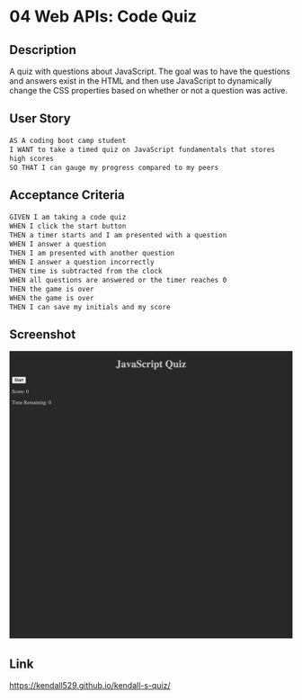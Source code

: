 # 04 Web APIs: Code Quiz

## Description

A quiz with questions about JavaScript. The goal was to have the questions and answers exist in the HTML and then use JavaScript to dynamically change the CSS properties based on whether or not a question was active.

## User Story

```
AS A coding boot camp student
I WANT to take a timed quiz on JavaScript fundamentals that stores high scores
SO THAT I can gauge my progress compared to my peers
```

## Acceptance Criteria

```
GIVEN I am taking a code quiz
WHEN I click the start button
THEN a timer starts and I am presented with a question
WHEN I answer a question
THEN I am presented with another question
WHEN I answer a question incorrectly
THEN time is subtracted from the clock
WHEN all questions are answered or the timer reaches 0
THEN the game is over
WHEN the game is over
THEN I can save my initials and my score
```

## Screenshot

![Alt text](./assests/images/screenshot.png?raw=true "Optional Title")



## Link

https://kendall529.github.io/kendall-s-quiz/

